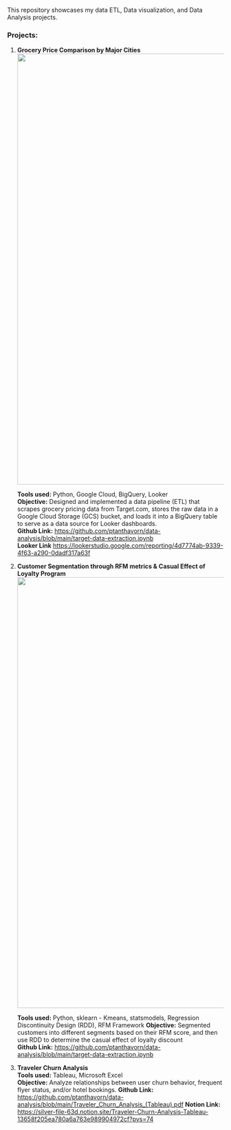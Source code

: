 This repository showcases my data ETL, Data visualization, and Data Analysis projects.

### Projects:

1. **Grocery Price Comparison by Major Cities**
   <img src="https://github.com/user-attachments/assets/ea15f842-54aa-4755-9829-638a2b98e74a" width="1000"/>

   **Tools used:** Python, Google Cloud, BigQuery, Looker  
   **Objective:** Designed and implemented a data pipeline (ETL) that scrapes grocery pricing data from Target.com, stores the raw data in a Google Cloud Storage (GCS) bucket, and loads it    into a BigQuery table to serve as a data source for Looker dashboards.  
   **Github Link:** https://github.com/ptanthavorn/data-analysis/blob/main/target-data-extraction.ipynb  
   **Looker Link** https://lookerstudio.google.com/reporting/4d7774ab-9339-4f63-a290-0dadf317a63f

2. **Customer Segmentation through RFM metrics & Casual Effect of Loyalty Program**
   <img src="https://github.com/user-attachments/assets/08f2ac9d-ab67-4348-bdb5-9ad3929b3644" width="1000"/>

   **Tools used:** Python, sklearn - Kmeans, statsmodels, Regression Discontinuity Design (RDD), RFM Framework
   **Objective:** Segmented customers into different segments based on their RFM score, and then use RDD to determine the casual effect of loyalty discount    
   **Github Link:** https://github.com/ptanthavorn/data-analysis/blob/main/target-data-extraction.ipynb  

3. **Traveler Churn Analysis**  
   **Tools used:** Tableau, Microsoft Excel    
   **Objective:** Analyze relationships between user churn behavior, frequent flyer status, and/or hotel bookings.
   **Github Link:** https://github.com/ptanthavorn/data-analysis/blob/main/Traveler_Churn_Analysis_(Tableau).pdf
   **Notion Link:** https://silver-file-63d.notion.site/Traveler-Churn-Analysis-Tableau-13658f205ea780a6a763e989904972cf?pvs=74


